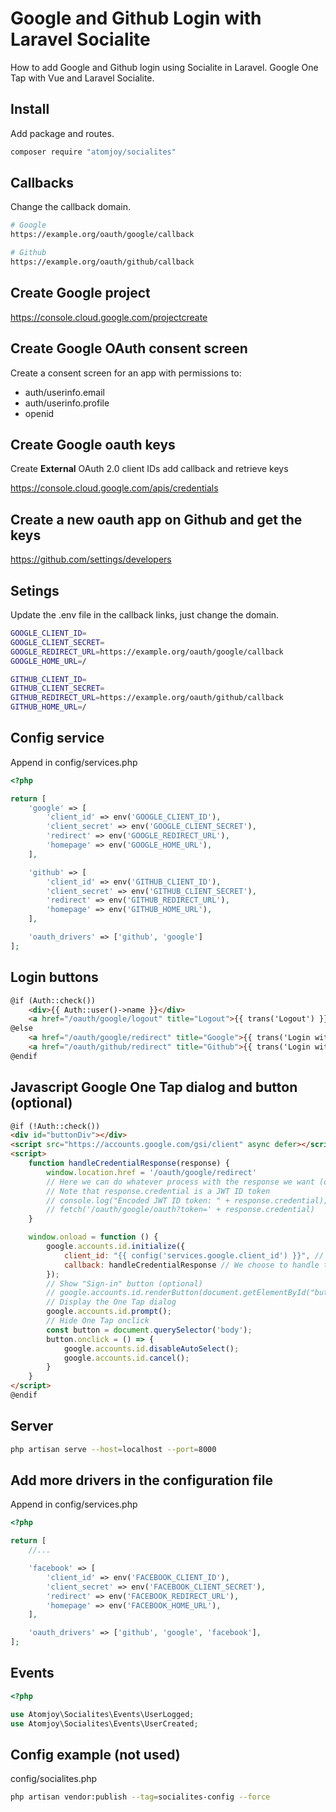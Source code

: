 # Google and Github Login with Laravel Socialite

How to add Google and Github login using Socialite in Laravel. Google One Tap with Vue and Laravel Socialite.

## Install

Add package and routes.

```sh
composer require "atomjoy/socialites"
```

## Callbacks

Change the callback domain.

```sh
# Google
https://example.org/oauth/google/callback

# Github
https://example.org/oauth/github/callback
```

## Create Google project

<https://console.cloud.google.com/projectcreate>

## Create Google OAuth consent screen

Create a consent screen for an app with permissions to:

- auth/userinfo.email
- auth/userinfo.profile
- openid

## Create Google oauth keys

Create **External** OAuth 2.0 client IDs add callback and retrieve keys

<https://console.cloud.google.com/apis/credentials>

## Create a new oauth app on Github and get the keys

<https://github.com/settings/developers>

## Setings

Update the .env file in the callback links, just change the domain.

```sh
GOOGLE_CLIENT_ID=
GOOGLE_CLIENT_SECRET=
GOOGLE_REDIRECT_URL=https://example.org/oauth/google/callback
GOOGLE_HOME_URL=/

GITHUB_CLIENT_ID=
GITHUB_CLIENT_SECRET=
GITHUB_REDIRECT_URL=https://example.org/oauth/github/callback
GITHUB_HOME_URL=/
```

## Config service

Append in config/services.php

```php
<?php

return [
    'google' => [
        'client_id' => env('GOOGLE_CLIENT_ID'),
        'client_secret' => env('GOOGLE_CLIENT_SECRET'),
        'redirect' => env('GOOGLE_REDIRECT_URL'),
        'homepage' => env('GOOGLE_HOME_URL'),
    ],

    'github' => [
        'client_id' => env('GITHUB_CLIENT_ID'),
        'client_secret' => env('GITHUB_CLIENT_SECRET'),
        'redirect' => env('GITHUB_REDIRECT_URL'),
        'homepage' => env('GITHUB_HOME_URL'),
    ],

    'oauth_drivers' => ['github', 'google']
];
```

## Login buttons

```html
@if (Auth::check())
    <div>{{ Auth::user()->name }}</div>
    <a href="/oauth/google/logout" title="Logout">{{ trans('Logout') }}</a>
@else
    <a href="/oauth/google/redirect" title="Google">{{ trans('Login with Google') }}</a>
    <a href="/oauth/github/redirect" title="Github">{{ trans('Login with Github') }}</a>
@endif
```

## Javascript Google One Tap dialog and button (optional)

```html
@if (!Auth::check())
<div id="buttonDiv"></div>
<script src="https://accounts.google.com/gsi/client" async defer></script>
<script>
    function handleCredentialResponse(response) {
        window.location.href = '/oauth/google/redirect'
        // Here we can do whatever process with the response we want (optional)
        // Note that response.credential is a JWT ID token
        // console.log("Encoded JWT ID token: " + response.credential);
        // fetch('/oauth/google/oauth?token=' + response.credential)
    }

    window.onload = function () {
        google.accounts.id.initialize({
            client_id: "{{ config('services.google.client_id') }}", // Or replace with your Google Client ID
            callback: handleCredentialResponse // We choose to handle the callback in client side, so we include a reference to a function that will handle the response
        });
        // Show "Sign-in" button (optional)
        // google.accounts.id.renderButton(document.getElementById("buttonDiv"),{ theme: "outline", size: "small" });
        // Display the One Tap dialog
        google.accounts.id.prompt();
        // Hide One Tap onclick
        const button = document.querySelector('body');
        button.onclick = () => {
            google.accounts.id.disableAutoSelect();
            google.accounts.id.cancel();
        }
    }
</script>
@endif
```

## Server

```sh
php artisan serve --host=localhost --port=8000
```

## Add more drivers in the configuration file

Append in config/services.php

```php
<?php

return [
    //...

    'facebook' => [
        'client_id' => env('FACEBOOK_CLIENT_ID'),
        'client_secret' => env('FACEBOOK_CLIENT_SECRET'),
        'redirect' => env('FACEBOOK_REDIRECT_URL'),
        'homepage' => env('FACEBOOK_HOME_URL'),
    ],

    'oauth_drivers' => ['github', 'google', 'facebook'],
];
```

## Events

```php
<?php

use Atomjoy\Socialites\Events\UserLogged;
use Atomjoy\Socialites\Events\UserCreated;
```

## Config example (not used)

config/socialites.php

```sh
php artisan vendor:publish --tag=socialites-config --force
```
